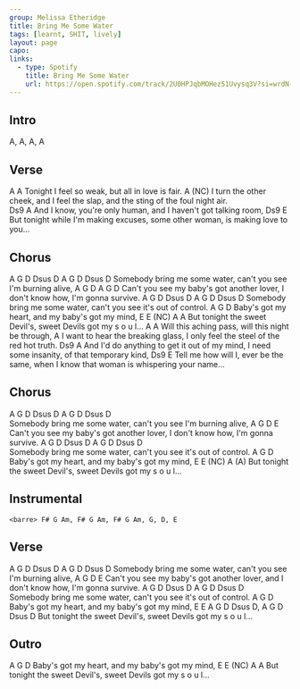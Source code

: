```yaml
---
group: Melissa Etheridge
title: Bring Me Some Water
tags: [learnt, SHIT, lively]
layout: page
capo: 
links: 
  - type: Spotify
    title: Bring Me Some Water
    url: https://open.spotify.com/track/2U0HPJqbMOHez51Uvysq3V?si=wrdN-xViSbaIYfYu7MTo-Q
---
```


## Intro

A, A, A, A

## Verse

 A A
Tonight I feel so weak, but all in love is fair.
 A (NC)
I turn the other cheek, and I feel the slap, and the sting of the foul night air.  
Ds9 A
And I know, you're only human, and I haven't got talking room,
 Ds9 E
But tonight while I'm making excuses, some other woman, is making love to you...

## Chorus

A G D Dsus D A G D Dsus D
Somebody bring me some water, can't you see I'm burning alive,
A G D A G D
Can't you see my baby's got another lover, I don't know how, I'm gonna survive.
A G D Dsus D A G D Dsus D
Somebody bring me some water, can't you see it's out of control.
A G D
Baby's got my heart, and my baby's got my mind,
 E E (NC) A A
But tonight the sweet Devil's, sweet Devils got my s o u l...
 A A
Will this aching pass, will this night be through,
 A
I want to hear the breaking glass, I only feel the steel of the red hot truth. 
 Ds9 A
And I'd do anything to get it out of my mind, I need some insanity, of that temporary kind, 
Ds9 E
Tell me how will I, ever be the same, when I know that woman is whispering your name...

## Chorus

A G D Dsus D A G D Dsus D  
Somebody bring me some water, can't you see I'm burning alive,
A G D E
Can't you see my baby's got another lover, I don't know how, I'm gonna survive.
A G D Dsus D A G D Dsus D  
Somebody bring me some water, can't you see it's out of control.
A G D
Baby's got my heart, and my baby's got my mind,
 E E (NC) A (A)
But tonight the sweet Devil's, sweet Devils got my s o u l...

## Instrumental

```chordpro
<barre> F# G Am, F# G Am, F# G Am, G, D, E
```

## Verse

A G D Dsus D A G D Dsus D
Somebody bring me some water, can't you see I'm burning alive, 
A G D E
Can't you see my baby's got another lover, and I don't know how, I'm gonna survive. 
A G D Dsus D A G D Dsus D  
Somebody bring me some water, can't you see it's out of control.
 A G D
Baby's got my heart, and my baby's got my mind,
 E E A G D Dsus D, A G D Dsus D 
But tonight the sweet Devil's, sweet Devils got my s o u l...

## Outro

A G D
Baby's got my heart, and my baby's got my mind,
 E E (NC) A A
But tonight the sweet Devil's, sweet Devils got my s o u l...
